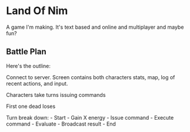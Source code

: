 # Land Of Nim

A game I'm making. It's text based and online and multiplayer and maybe fun?

## Battle Plan

Here's the outline:

Connect to server. Screen contains both characters stats, map, log of recent actions, and input.

Characters take turns issuing commands

First one dead loses

Turn break down:
	- Start
	- Gain X energy
	- Issue command
	- Execute command
	- Evaluate
	- Broadcast result
	- End